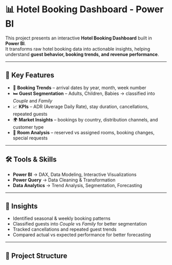 # 📊 Hotel Booking Dashboard - Power BI

This project presents an interactive **Hotel Booking Dashboard** built in **Power BI**.  
It transforms raw hotel booking data into actionable insights, helping understand **guest behavior, booking trends, and revenue performance**.

---

## 🔑 Key Features
- 📅 **Booking Trends** – arrival dates by year, month, week number  
- 🛏️ **Guest Segmentation** – Adults, Children, Babies → classified into *Couple* and *Family*  
- 📈 **KPIs** – ADR (Average Daily Rate), stay duration, cancellations, repeated guests  
- 🌍 **Market Insights** – bookings by country, distribution channels, and customer type  
- 🏨 **Room Analysis** – reserved vs assigned rooms, booking changes, special requests  

---

## 🛠️ Tools & Skills
- **Power BI** → DAX, Data Modeling, Interactive Visualizations  
- **Power Query** → Data Cleaning & Transformation  
- **Data Analytics** → Trend Analysis, Segmentation, Forecasting  

---

## 📌 Insights
- Identified seasonal & weekly booking patterns  
- Classified guests into *Couple* vs *Family* for better segmentation  
- Tracked cancellations and repeated guest trends  
- Compared actual vs expected performance for better forecasting  

---

## 📂 Project Structure
